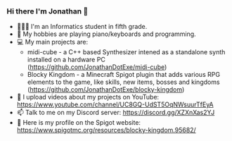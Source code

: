 ### Hi there I'm Jonathan 👋

 - 👨🏻‍💻 I'm an Informatics student in fifth grade.
 - 🎹 My hobbies are playing piano/keyboards and programming.
 - 💻 My main projects are:
     - midi-cube - a C++ based Synthesizer intened as a standalone synth installed on a hardware PC (https://github.com/JonathanDotExe/midi-cube)
     - Blocky Kingdom - a Minecraft Spigot plugin that adds various RPG elements to the game, like skills, new items, bosses and kingdoms (https://github.com/JonathanDotExe/blocky-kingdom)
 - 📼 I upload videos about my projects on YouTube: https://www.youtube.com/channel/UC8GQ-UdST5OqNWsuurTfEyA
 - 📫 Talk to me on my Discord server: https://discord.gg/XZXnXas2YJ
 - 🚰 Here is my profile on the Spigot website: https://www.spigotmc.org/resources/blocky-kingdom.95682/

